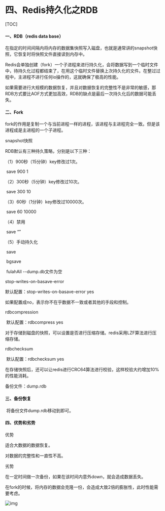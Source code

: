 # 四、Redis持久化之RDB

[TOC]



#### 一、RDB（redis data base）

在指定的时间间隔内将内存的数据集快照写入磁盘，也就是通常讲的snapshot快照，它恢复时将快照文件直接读到内存中。

Redis会单独创建（fork）一个子进程来进行持久化，会将数据写到一个临时文件中，待持久化过程都结束了，在用这个临时文件替换上次持久化的文件。在整过过程中，主进程不进行任何io操作的，这就确保了极高的性能。

如果需要进行大规模的数据恢复，并且对数据恢复的完整性不是非常的敏感，那RDB方式要比AOF方式更加高效，RDB的缺点是最后一次持久化后的数据可能丢失。

#### 二、Fork

fork的作用是复制一个与当前进程一样的进程，该进程与主进程完全一致。但是该进程成是主进程的一个子进程。

snapshot快照

RDB默认有三种持久策略，分别是以下三种：

（1）900秒（15分钟）key修改过1次。

​          save 900 1

（2）300秒（5分钟）key修改过10次。

​     save 300 10

（3）60秒（1分钟）key修改过10000次。

​      save 60 10000

 （4）禁用

​         save “”

（5）手动持久化

​          save

​          bgsave

​           fulahAll --dump.db文件为空

stop-writes-on-basave-error

   默认配置：stop-writes-on-basave-error yes

   如果配置成no，表示你不在乎数据不一致或者其他的手段和控制。

rdbcompression

​      默认配置：rdbcompress yes

​       对于存储到磁盘的快照，可以设置是否进行压缩存储。redis采用LZF算法进行压缩存储。

 rdbchecksum

​       默认配置：rdbchecksum yes

​       在存储快照后，还可以让redis进行CRC64算法进行校验，这样校验大约增加10%的性能消耗。

  备份文件：dump.rdb



#### 三、备份恢复

​     将备份文件dump.rdb移动到即可。



#### 四、优势和劣势

优势

适合大数据的数据恢复。

对数据的完整性和一直性不高。

劣势

在一定时间做一次备份，如果在该时间内意外down，就会造成数据丢失。

在fork的时候，将内存的数据会克隆一份，会造成大致2倍的膨胀性，此时性能需要考虑。

![img](F:/%E5%A8%B1%E4%B9%90%E8%BD%AF%E4%BB%B6/%E6%9C%89%E9%81%93%E4%BA%91/YoudaoNote/qq0D08B995119E7E1FC4B891A9221A79F0/5689745754da475d80d3cdb671e0ea64/clipboard.png)

